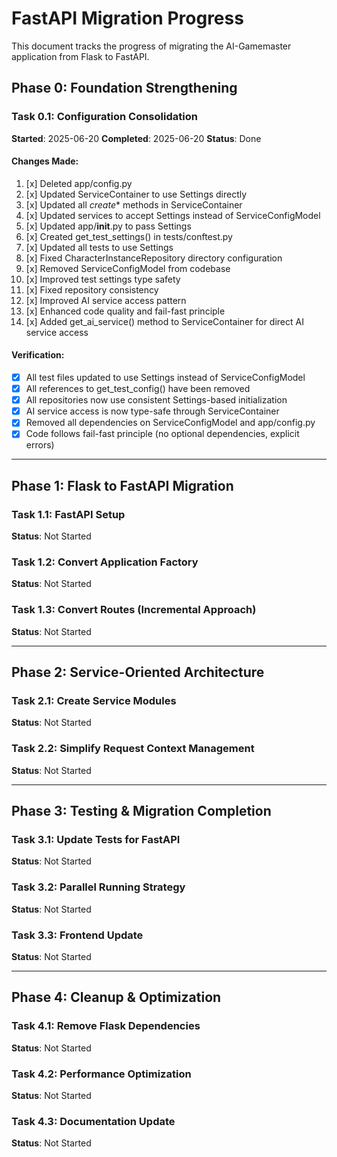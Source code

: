 # FastAPI Migration Progress

This document tracks the progress of migrating the AI-Gamemaster application from Flask to FastAPI.

## Phase 0: Foundation Strengthening

### Task 0.1: Configuration Consolidation

**Started**: 2025-06-20
**Completed**: 2025-06-20
**Status**: Done

#### Changes Made:
1. [x] Deleted app/config.py
2. [x] Updated ServiceContainer to use Settings directly
3. [x] Updated all _create_* methods in ServiceContainer
4. [x] Updated services to accept Settings instead of ServiceConfigModel
5. [x] Updated app/__init__.py to pass Settings
6. [x] Created get_test_settings() in tests/conftest.py
7. [x] Updated all tests to use Settings
8. [x] Fixed CharacterInstanceRepository directory configuration
9. [x] Removed ServiceConfigModel from codebase
10. [x] Improved test settings type safety
11. [x] Fixed repository consistency
12. [x] Improved AI service access pattern
13. [x] Enhanced code quality and fail-fast principle
14. [x] Added get_ai_service() method to ServiceContainer for direct AI service access

#### Verification:
- [x] All test files updated to use Settings instead of ServiceConfigModel
- [x] All references to get_test_config() have been removed
- [x] All repositories now use consistent Settings-based initialization
- [x] AI service access is now type-safe through ServiceContainer
- [x] Removed all dependencies on ServiceConfigModel and app/config.py
- [x] Code follows fail-fast principle (no optional dependencies, explicit errors)

---

## Phase 1: Flask to FastAPI Migration

### Task 1.1: FastAPI Setup
**Status**: Not Started

### Task 1.2: Convert Application Factory
**Status**: Not Started

### Task 1.3: Convert Routes (Incremental Approach)
**Status**: Not Started

---

## Phase 2: Service-Oriented Architecture

### Task 2.1: Create Service Modules
**Status**: Not Started

### Task 2.2: Simplify Request Context Management
**Status**: Not Started

---

## Phase 3: Testing & Migration Completion

### Task 3.1: Update Tests for FastAPI
**Status**: Not Started

### Task 3.2: Parallel Running Strategy
**Status**: Not Started

### Task 3.3: Frontend Update
**Status**: Not Started

---

## Phase 4: Cleanup & Optimization

### Task 4.1: Remove Flask Dependencies
**Status**: Not Started

### Task 4.2: Performance Optimization
**Status**: Not Started

### Task 4.3: Documentation Update
**Status**: Not Started